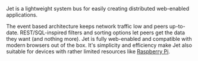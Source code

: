---
---
Jet is a lightweight system bus for easily creating distributed web-enabled applications.

The event based architecture keeps network traffic low and peers up-to-date. 
REST/SQL-inspired filters and sorting options let peers get the data they want (and nothing more).
Jet is fully web-enabled and compatible with modern browsers out of the box.
It's simplicity and efficiency make Jet also suitable for devices with
rather limited resources like [Raspberry Pi](http://www.raspberrypi.org).


